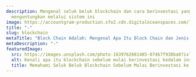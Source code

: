 ```yaml
---
description: Mengenal seluk beluk blockchain dan cara berinvestasi yang
  menguntungkan melalui sistem ini
image: https://accountgram-production.sfo2.cdn.digitaloceanspaces.com/landx_ghost/2019/09/7-Tips-Investasi-Properti-dengan-Modal-Kecil.jpg
title: "-"
slug: blockchain
metaTitle: "Block Chain Adalah: Mengenal Apa Itu Block Chain dan Jenis Block Chain"
metaDescription: "-"
featuredImage:
  src: https://images.unsplash.com/photo-1639762681485-074b7f938ba0?ixlib=rb-1.2.1&ixid=MnwxMjA3fDB8MHxzZWFyY2h8MTh8fGJsb2NrY2hhaW58ZW58MHx8MHx8&auto=format&fit=crop&w=300&q=60
  alt: Kenali apa itu blockchain sebelum mulai berinvestasi kedalam instrumennya
  title: Memahami Seluk Beluk Blockchain Sebelum Mulai Berinvestasi ke Dalamnya
---
```

